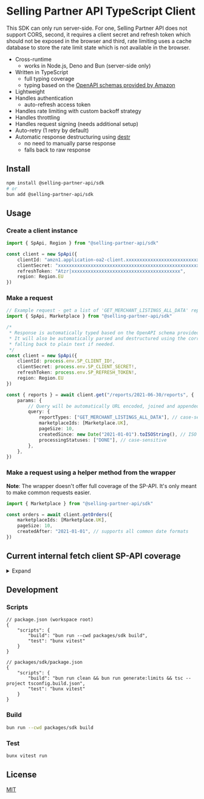 # Selling Partner API TypeScript Client

This SDK can only run server-side. For one, Selling Partner API does not support CORS, second, it requires a client secret and refresh token which should not be exposed in the browser and third, rate limiting uses a cache database to store the rate limit state which is not available in the browser.

- Cross-runtime
    - works in Node.js, Deno and Bun (server-side only)
- Written in TypeScript
    - full typing coverage
    - typing based on the [OpenAPI schemas provided by Amazon](https://github.com/amzn/selling-partner-api-models)
- Lightweight
- Handles authentication
    - auto-refresh access token
- Handles rate limiting with custom backoff strategy
- Handles throttling
- Handles request signing (needs additional setup)
- Auto-retry (1 retry by default)
- Automatic response destructuring using [destr](https://github.com/unjs/destr)
    - no need to manually parse response
    - falls back to raw response

## Install

```bash
npm install @selling-partner-api/sdk
# or
bun add @selling-partner-api/sdk
```

## Usage

### Create a client instance

```ts
import { SpApi, Region } from "@selling-partner-api/sdk"

const client = new SpApi({
    clientId: "amzn1.application-oa2-client.xxxxxxxxxxxxxxxxxxxxxxxxxxxxxxxx",
    clientSecret: "xxxxxxxxxxxxxxxxxxxxxxxxxxxxxxxxxxxxxxxxxxxxxxxxxxxxxxxxxxxxxxxx",
    refreshToken: "Atzr|xxxxxxxxxxxxxxxxxxxxxxxxxxxxxxxxxxxxxxxx",
    region: Region.EU
})
```

### Make a request

```ts
// Example request - get a list of 'GET_MERCHANT_LISTINGS_ALL_DATA' reports
import { SpApi, Marketplace } from "@selling-partner-api/sdk"

/*
 * Response is automatically typed based on the OpenAPI schema provided by Amazon.
 * It will also be automatically parsed and destructured using the correct format
 * falling back to plain text if needed.
 */
const client = new SpApi({
    clientId: process.env.SP_CLIENT_ID!,
    clientSecret: process.env.SP_CLIENT_SECRET!,
    refreshToken: process.env.SP_REFRESH_TOKEN!,
    region: Region.EU
})

const { reports } = await client.get("/reports/2021-06-30/reports", {
    params: {
        // Query will be automatically URL encoded, joined and appended to the final URL
        query: {
            reportTypes: ["GET_MERCHANT_LISTINGS_ALL_DATA"], // case-sensitive
            marketplaceIds: [Marketplace.UK],
            pageSize: 10,
            createdSince: new Date("2021-01-01").toISOString(), // ISO 8601
            processingStatuses: ["DONE"], // case-sensitive
        },
    },
})
```

### Make a request using a helper method from the wrapper

**Note**: The wrapper doesn't offer full coverage of the SP-API. It's only meant to make common requests easier.

```ts
import { Marketplace } from "@selling-partner-api/sdk"

const orders = await client.getOrders({
    marketplaceIds: [Marketplace.UK],
    pageSize: 10,
    createdAfter: "2021-01-01", // supports all common date formats
})
```

## Current internal fetch client SP-API coverage

<details>
<summary>Expand</summary>

| API Reference                                               | Version    | Status |
| ----------------------------------------------------------- | ---------- | ------ |
| A+ Content Management API v2020-11-01                       | 2020-11-01 | 🚧     |
| Authorization API v1                                        | v1         | ✅     |
| Catalog Items API v2022-04-01                               | 2022-04-01 | ✅     |
| Catalog Items API v2020-12-01                               | 2020-12-01 | ❌     |
| Catalog Items API v0                                        | v0         | ❌     |
| Easy Ship API v2022-03-23                                   | 2022-03-23 | 🚧     |
| FBA Inbound Eligibility API v1                              | V1         | 🚧     |
| FBA Inventory API v1                                        | V1         | 🚧     |
| FBA Small and Light API v1                                  | v1         | 🚧     |
| Feeds API v2021-06-30                                       | 2021-06-30 | 🚧     |
| Feeds API v2020-09-04                                       | 2020-09-04 | ❌     |
| Finances API v0                                             | v0         | ✅     |
| Fulfillment Inbound API v0                                  | v0         | 🚧     |
| Fulfillment Outbound API v2020-07-01                        | 2020-07-01 | 🚧     |
| Listings Items API v2021-08-01                              | 2021-08-01 | ✅     |
| Listings Items API v2020-09-01                              | 2020-09-01 | ❌     |
| Listing Restrictions API v2021-08-01                        | 2021-08-01 | ✅     |
| Merchant Fulfillment API v0                                 | v0         | 🚧     |
| Messaging API v1                                            | v1         | 🚧     |
| Notifications API v1                                        | v1         | ✅     |
| Orders API v0                                               | v0         | ✅     |
| Product Fees API v0                                         | v0         | ✅     |
| Product Pricing API v0                                      | v0         | ✅     |
| Product Pricing API v2022-05-01                             | 2022-05-01 | ✅     |
| Product Type Definitions API v2020-09-01                    | 2020-09-01 | ❌     |
| Replenishment API v2022-11-07                               | 2022-11-07 | ❌     |
| Reports API v2021-06-30                                     | 2021-06-30 | ✅     |
| Reports API v2020-09-04                                     | 2020-09-04 | ❌     |
| Sales API v1                                                | v1         | ✅     |
| Sellers API v1                                              | v1         | ✅     |
| Services API v1                                             | v1         | ✅     |
| Shipment Invoicing API v0                                   | v0         | 🚧     |
| Shipping API v1                                             | v1         | 🚧     |
| Solicitations API v1                                        | v1         | 🚧     |
| Tokens API v2021-03-01                                      | 2021-03-01 | ✅     |
| Uploads API v2020-11-01                                     | 2020-11-01 | 🚧     |
| Vendor Direct Fulfillment Inventory API v1                  | v1         | 🚧     |
| Vendor Direct Fulfillment Orders API v2021-12-28            | 2021-12-28 | 🚧     |
| Vendor Direct Fulfillment Orders API v1                     | v1         | ❌     |
| Vendor Direct Fulfillment Payments API v1                   | v1         | 🚧     |
| Vendor Direct Fulfillment Sandbox Test Data API v2021-12-28 | 2021-12-28 | ❌     |
| Vendor Direct Fulfillment Shipping API v2021-12-28          | 2021-12-28 | 🚧     |
| Vendor Direct Fulfillment Shipping API v1                   | v1         | ❌     |
| Vendor Direct Fulfillment Transactions API v2021-12-28      | 2021-12-28 | 🚧     |
| Vendor Direct Fulfillment Transactions API v1               | v1         | ❌     |
| Vendor Retail Procurement Invoices API v1                   | v1         | 🚧     |
| Vendor Retail Procurement Orders API v1                     | v1         | 🚧     |
| Vendor Retail Procurement Shipments API v1                  | v1         | 🚧     |
| Vendor Retail Procurement Transaction Status API v1         | v1         | 🚧     |

</details>

## Development

### Scripts

```json5
// package.json (workspace root)
{
    "scripts": {
        "build": "bun run --cwd packages/sdk build",
        "test": "bunx vitest"
    }
}

// packages/sdk/package.json
{
    "scripts": {
        "build": "bun run clean && bun run generate:limits && tsc --project tsconfig.build.json",
        "test": "bunx vitest"
    }
}
```

### Build

```bash
bun run --cwd packages/sdk build
```

### Test

```bash
bunx vitest run
```

## License

[MIT](./LICENSE)
